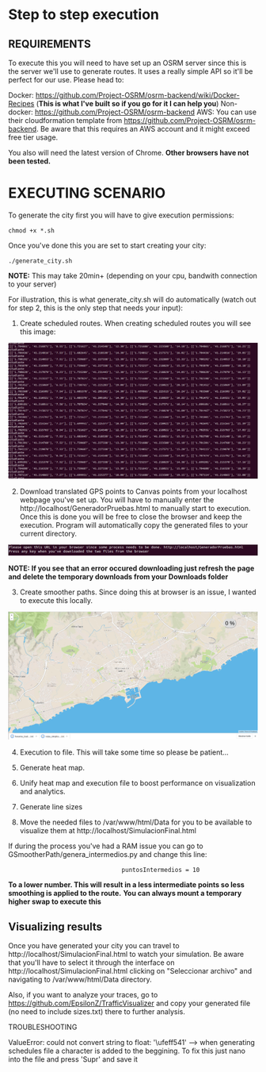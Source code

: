 # Step to step execution

## REQUIREMENTS

To execute this you will need to have set up an OSRM server since this is the server we'll use to generate routes. It uses a really simple API so it'll be perfect for our use. Please head to:

Docker: https://github.com/Project-OSRM/osrm-backend/wiki/Docker-Recipes (__This is what I've built so if you go for it I can help you__) 
Non-docker: https://github.com/Project-OSRM/osrm-backend
AWS: You can use their cloudformation template from https://github.com/Project-OSRM/osrm-backend. Be aware that this requires an AWS account and it might exceed free tier usage.

You also will need the latest version of Chrome. __Other browsers have not been tested.__

# EXECUTING SCENARIO

To generate the city first you will have to give execution permissions:

```
chmod +x *.sh
```

Once you've done this you are set to start creating your city:

```
./generate_city.sh
```
__NOTE:__ This may take 20min+ (depending on your cpu, bandwith connection to your server) 

For illustration, this is what generate_city.sh will do automatically (watch out for step 2, this is the only step that needs your input):

1. Create scheduled routes. When creating scheduled routes you will see this image:

 ![Allt text](../media/generatingFirstStep.png)

2. Download translated GPS points to Canvas points from your localhost webpage you've set up. You will have to manually enter the http://localhost/GeneradorPruebas.html to manually start to execution. Once this is done you will be free to close the browser and keep the execution. Program will automatically copy the generated files to your current directory.

 ![Allt text](../media/generatingSecondStep2.1.png)

__NOTE: If you see that an error occured downloading just refresh the page and delete the temporary downloads from your Downloads folder__

3. Create smoother paths. Since doing this at browser is an issue, I wanted to execute this locally.

 ![Allt text](../media/generatingSecondStep2.2.png)

4. Execution to file. This will take some time so please be patient...

5. Generate heat map.

6. Unify heat map and execution file to boost performance on visualization and analytics.

7. Generate line sizes

8. Move the needed files to /var/www/html/Data for you to be available to visualize them at http://localhost/SimulacionFinal.html

If during the process you've had a RAM issue you can go to GSmootherPath/genera_intermedios.py and change this line:

```
                                puntosIntermedios = 10
```
__To a lower number. This will result in a less intermediate points so less smoothing is applied to the route.__
__You can always mount a temporary higher swap to execute this__

## Visualizing results

Once you have generated your city you can travel to http://localhost/SimulacionFinal.html to watch your simulation. Be aware that you'll have to select it through the interface on http://localhost/SimulacionFinal.html clicking on "Seleccionar archivo" and navigating to /var/www/html/Data directory. 

Also, if you want to analyze your traces, go to https://github.com/EpsilonZ/TrafficVisualizer and copy your generated file (no need to include sizes.txt) there to further analysis.


TROUBLESHOOTING

ValueError: could not convert string to float: '\ufeff541' --> when generating schedules file a character is added to the beggining. To fix this just nano into the file and press 'Supr' and save it
